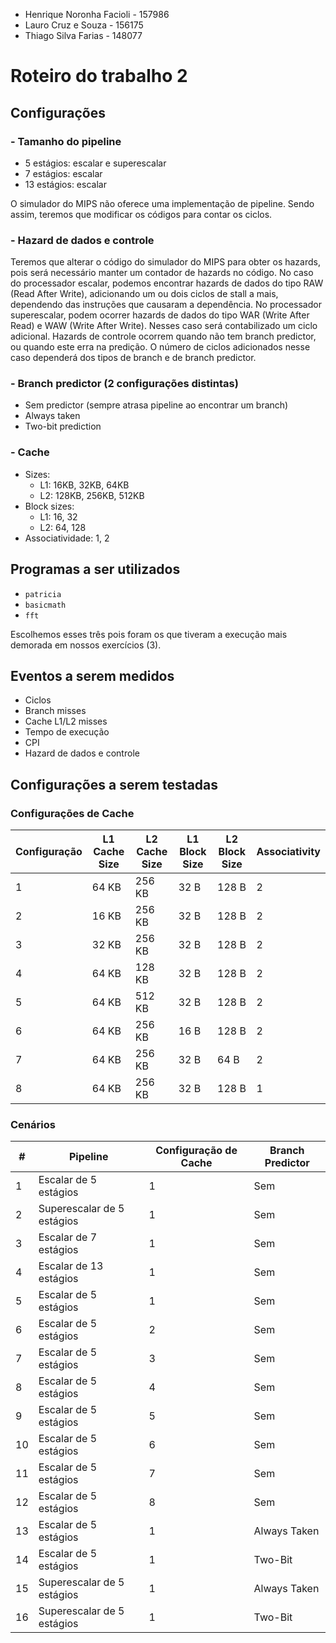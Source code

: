 - Henrique Noronha Facioli - 157986
- Lauro Cruz e Souza - 156175
- Thiago Silva Farias - 148077

# Roteiro do trabalho 2

## Configurações
### - Tamanho do pipeline
- 5 estágios: escalar e superescalar
- 7 estágios: escalar
- 13 estágios: escalar

O simulador do MIPS não oferece uma implementação de pipeline. Sendo assim, teremos que modificar os códigos para contar os ciclos.

### - Hazard de dados e controle
Teremos que alterar o código do simulador do MIPS para obter os hazards, pois será necessário manter um contador de hazards no código.
No caso do processador escalar, podemos encontrar hazards de dados do tipo RAW (Read After Write), adicionando um ou dois ciclos de stall a mais, dependendo das instruções que causaram a dependência.
No processador superescalar, podem ocorrer hazards de dados do tipo WAR (Write After Read) e WAW (Write After Write). Nesses caso será contabilizado um ciclo adicional.
Hazards de controle ocorrem quando não tem branch predictor, ou quando este erra na predição. O número de ciclos adicionados nesse caso dependerá dos tipos de branch e de branch predictor.

### - Branch predictor (2 configurações distintas)
- Sem predictor (sempre atrasa pipeline ao encontrar um branch)
- Always taken
- Two-bit prediction

### - Cache
- Sizes:
    - L1: 16KB, 32KB, 64KB
    - L2: 128KB, 256KB, 512KB
- Block sizes:
    - L1: 16, 32
    - L2: 64, 128
- Associatividade: 1, 2

## Programas a ser utilizados
- `patricia`
- `basicmath`
- `fft`

Escolhemos esses três pois foram os que tiveram a execução mais demorada em nossos exercícios (3).

## Eventos a serem medidos
- Ciclos
- Branch misses
- Cache L1/L2 misses
- Tempo de execução
- CPI
- Hazard de dados e controle

## Configurações a serem testadas

### Configurações de Cache

| Configuração | L1 Cache Size | L2 Cache Size | L1 Block Size | L2 Block Size | Associativity |
|--------------|---------------|---------------|---------------|---------------|---------------|
| 1            | 64 KB         | 256 KB        | 32 B          | 128 B         | 2             |
| 2            | 16 KB         | 256 KB        | 32 B          | 128 B         | 2             |
| 3            | 32 KB         | 256 KB        | 32 B          | 128 B         | 2             |
| 4            | 64 KB         | 128 KB        | 32 B          | 128 B         | 2             |
| 5            | 64 KB         | 512 KB        | 32 B          | 128 B         | 2             |
| 6            | 64 KB         | 256 KB        | 16 B          | 128 B         | 2             |
| 7            | 64 KB         | 256 KB        | 32 B          | 64 B          | 2             |
| 8            | 64 KB         | 256 KB        | 32 B          | 128 B         | 1             |

### Cenários

| #  | Pipeline                   | Configuração de Cache | Branch Predictor |
|----|----------------------------|-----------------------|------------------|
| 1  | Escalar de 5 estágios      | 1                     | Sem              |
| 2  | Superescalar de 5 estágios | 1                     | Sem              |
| 3  | Escalar de 7 estágios      | 1                     | Sem              |
| 4  | Escalar de 13 estágios     | 1                     | Sem              |
| 5  | Escalar de 5 estágios      | 1                     | Sem              |
| 6  | Escalar de 5 estágios      | 2                     | Sem              |
| 7  | Escalar de 5 estágios      | 3                     | Sem              |
| 8  | Escalar de 5 estágios      | 4                     | Sem              |
| 9  | Escalar de 5 estágios      | 5                     | Sem              |
| 10 | Escalar de 5 estágios      | 6                     | Sem              |
| 11 | Escalar de 5 estágios      | 7                     | Sem              |
| 12 | Escalar de 5 estágios      | 8                     | Sem              |
| 13 | Escalar de 5 estágios      | 1                     | Always Taken     |
| 14 | Escalar de 5 estágios      | 1                     | Two-Bit          |
| 15 | Superescalar de 5 estágios | 1                     | Always Taken     |
| 16 | Superescalar de 5 estágios | 1                     | Two-Bit          |
